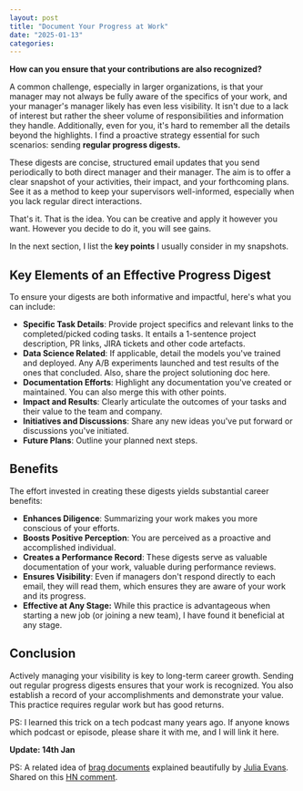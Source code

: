 ```yaml
---
layout: post
title: "Document Your Progress at Work"
date: "2025-01-13"
categories:
---
```


**How can you ensure that your contributions are also recognized?**

A common challenge, especially in larger organizations, is that your manager may not always be fully aware of the specifics of your work, and your manager's manager likely has even less visibility. It isn't due to a lack of interest but rather the sheer volume of responsibilities and information they handle. Additionally, even for you, it's hard to remember all the details beyond the highlights. I find a proactive strategy essential for such scenarios: sending **regular progress digests.**

These digests are concise, structured email updates that you send periodically to both direct manager and their manager. The aim is to offer a clear snapshot of your activities, their impact, and your forthcoming plans. See it as a method to keep your supervisors well-informed, especially when you lack regular direct interactions.

That's it. That is the idea. You can be creative and apply it however you want. However you decide to do it, you will see gains.

In the next section, I list the **key points** I usually consider in my snapshots.

## Key Elements of an Effective Progress Digest

To ensure your digests are both informative and impactful, here's what you can include:

* **Specific Task Details**: Provide project specifics and relevant links to the completed/picked coding tasks. It entails a 1-sentence project description, PR links, JIRA tickets and other code artefacts.
* **Data Science Related**: If applicable, detail the models you've trained and deployed. Any A/B experiments launched and test results of the ones that concluded. Also, share the project solutioning doc here.
* **Documentation Efforts**: Highlight any documentation you've created or maintained. You can also merge this with other points.
* **Impact and Results**: Clearly articulate the outcomes of your tasks and their value to the team and company.
* **Initiatives and Discussions**: Share any new ideas you've put forward or discussions you've initiated.
* **Future Plans**: Outline your planned next steps.


## Benefits

The effort invested in creating these digests yields substantial career benefits:

* **Enhances Diligence**: Summarizing your work makes you more conscious of your efforts.
* **Boosts Positive Perception**: You are perceived as a proactive and accomplished individual.
* **Creates a Performance Record**: These digests serve as valuable documentation of your work, valuable during performance reviews.
* **Ensures Visibility**: Even if managers don't respond directly to each email, they will read them, which ensures they are aware of your work and its progress.
* **Effective at Any Stage:** While this practice is advantageous when starting a new job (or joining a new team), I have found it beneficial at any stage.

## Conclusion

Actively managing your visibility is key to long-term career growth. Sending out regular progress digests ensures that your work is recognized. You also establish a record of your accomplishments and demonstrate your value. This practice requires regular work but has good returns.

PS: I learned this trick on a tech podcast many years ago. If anyone knows which podcast or episode, please share it with me, and I will link it here.

**Update: 14th Jan**

PS: A related idea of [brag documents](https://jvns.ca/blog/brag-documents/) explained beautifully by [Julia Evans](https://jvns.ca/). Shared on this [HN comment](https://news.ycombinator.com/item?id=42695837).

